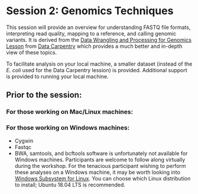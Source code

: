 # Session 2: Genomics Techniques
This session will provide an overview for understanding FASTQ file formats, interpreting read quality, mapping to a reference, and calling genomic variants. It is derived from the [Data Wrangling and Processing for Genomics Lesson](https://datacarpentry.org/wrangling-genomics/) from [Data Carpentry](https://datacarpentry.org/lessons/) which provides a much better and in-depth view of these topics.  

To facilitate analysis on your local machine, a smaller dataset (instead of the <i>E. coli</i> used for the Data Carpentry lession) is provided. Additional support is provided to  running your local machine. 

## Prior to the session: 
 
### For those working on Mac/Linux machines:

### For those working on Windows machines:
- Cygwin 
- Fastqc
- BWA, samtools, and bcftools software is unfortunately not available for Windows machines. Participants are welcome to follow along virtually during the workshop.  For the tenacious participant wishing to perform these analyses on a Windows machine, it may be worth looking into [Windows Subsystem for Linux](https://docs.microsoft.com/en-us/windows/wsl/install-win10).  You can choose which Linux distribution to install; Ubuntu 18.04 LTS is recommended.

